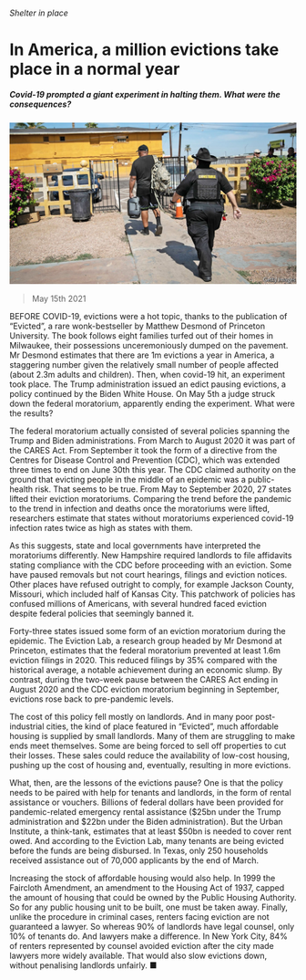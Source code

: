 ###### Shelter in place

# In America, a million evictions take place in a normal year 

##### Covid-19 prompted a giant experiment in halting them. What were the consequences? 

![image](images/20210515_USP003_0.jpg) 

> May 15th 2021 

BEFORE COVID-19, evictions were a hot topic, thanks to the publication of “Evicted”, a rare wonk-bestseller by Matthew Desmond of Princeton University. The book follows eight families turfed out of their homes in Milwaukee, their possessions unceremoniously dumped on the pavement. Mr Desmond estimates that there are 1m evictions a year in America, a staggering number given the relatively small number of people affected (about 2.3m adults and children). Then, when covid-19 hit, an experiment took place. The Trump administration issued an edict pausing evictions, a policy continued by the Biden White House. On May 5th a judge struck down the federal moratorium, apparently ending the experiment. What were the results?

The federal moratorium actually consisted of several policies spanning the Trump and Biden administrations. From March to August 2020 it was part of the CARES Act. From September it took the form of a directive from the Centres for Disease Control and Prevention (CDC), which was extended three times to end on June 30th this year. The CDC claimed authority on the ground that evicting people in the middle of an epidemic was a public-health risk. That seems to be true. From May to September 2020, 27 states lifted their eviction moratoriums. Comparing the trend before the pandemic to the trend in infection and deaths once the moratoriums were lifted, researchers estimate that states without moratoriums experienced covid-19 infection rates twice as high as states with them.


As this suggests, state and local governments have interpreted the moratoriums differently. New Hampshire required landlords to file affidavits stating compliance with the CDC before proceeding with an eviction. Some have paused removals but not court hearings, filings and eviction notices. Other places have refused outright to comply, for example Jackson County, Missouri, which included half of Kansas City. This patchwork of policies has confused millions of Americans, with several hundred faced eviction despite federal policies that seemingly banned it.

Forty-three states issued some form of an eviction moratorium during the epidemic. The Eviction Lab, a research group headed by Mr Desmond at Princeton, estimates that the federal moratorium prevented at least 1.6m eviction filings in 2020. This reduced filings by 35% compared with the historical average, a notable achievement during an economic slump. By contrast, during the two-week pause between the CARES Act ending in August 2020 and the CDC eviction moratorium beginning in September, evictions rose back to pre-pandemic levels.

The cost of this policy fell mostly on landlords. And in many poor post-industrial cities, the kind of place featured in “Evicted”, much affordable housing is supplied by small landlords. Many of them are struggling to make ends meet themselves. Some are being forced to sell off properties to cut their losses. These sales could reduce the availability of low-cost housing, pushing up the cost of housing and, eventually, resulting in more evictions.

What, then, are the lessons of the evictions pause? One is that the policy needs to be paired with help for tenants and landlords, in the form of rental assistance or vouchers. Billions of federal dollars have been provided for pandemic-related emergency rental assistance ($25bn under the Trump administration and $22bn under the Biden administration). But the Urban Institute, a think-tank, estimates that at least $50bn is needed to cover rent owed. And according to the Eviction Lab, many tenants are being evicted before the funds are being disbursed. In Texas, only 250 households received assistance out of 70,000 applicants by the end of March.

Increasing the stock of affordable housing would also help. In 1999 the Faircloth Amendment, an amendment to the Housing Act of 1937, capped the amount of housing that could be owned by the Public Housing Authority. So for any public housing unit to be built, one must be taken away. Finally, unlike the procedure in criminal cases, renters facing eviction are not guaranteed a lawyer. So whereas 90% of landlords have legal counsel, only 10% of tenants do. And lawyers make a difference. In New York City, 84% of renters represented by counsel avoided eviction after the city made lawyers more widely available. That would also slow evictions down, without penalising landlords unfairly. ■

